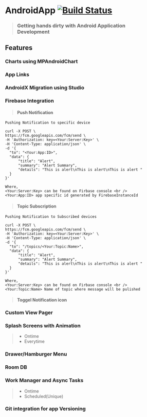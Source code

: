 # AndroidApp [![Build Status](https://travis-ci.org/parshuram-patil/AndroidApp.svg?branch=master)](https://travis-ci.org/parshuram-patil/AndroidApp)
>### Getting hands dirty with Android Application Development

## Features
### Charts using MPAndroidChart
### App Links
### AndroidX Migration using Studio
### Firebase Integration
>#### Push Notification

  ```
  Pushing Notification to specific device
  
  curl -X POST \
  https://fcm.googleapis.com/fcm/send \
  -H 'Authorization: key=<Your:Server:Key>' \
  -H 'Content-Type: application/json' \
  -d '{
    "to": "<Your:App:ID>",
    "data": {
        "title": "Alert",
        "summary": "Alert Summary",
        "details": "This is alert\nThis is alert\nThis is alert "
    }
  }'

  Where,
  <Your:Server:Key> can be found on Firbase console <br /> 
  <Your:App:ID> app specific id generated by FirebaseInstanceId
  ```
>####  Topic Subscription
  
  ```
  Pushing Notification to Subscribed devices
  
  curl -X POST \
  https://fcm.googleapis.com/fcm/send \
  -H 'Authorization: key=<Your:Server:Key>' \
  -H 'Content-Type: application/json' \
  -d '{
    "to": "/topics/<Your:Topic:Name>",
    "data": {
        "title": "Alert",
        "summary": "Alert Summary",
        "details": "This is alert\nThis is alert\nThis is alert "
    }
  }'

  Where,
  <Your:Server:Key> can be found on Firbase console <br /> 
  <Your:Topic:Name> Name of topic where message will be pulished
  ```
>#### Toggel Notification icon
### Custom View Pager
### Splash Screens with Animation
  >* Ontime
  >* Everytime
### Drawer/Hamburger Menu
### Room DB
### Work Manager and Async Tasks
  >* Ontime
  >* Scheduled(Unique)
### Git integration for app Versioning
